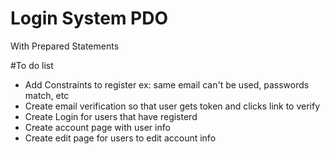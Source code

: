 # Login System PDO
With Prepared Statements

#To do list
- Add Constraints to register ex: same email can't be used, passwords match, etc
- Create email verification so that user gets token and clicks link to verify
- Create Login for users that have registerd
- Create account page with user info
- Create edit page for users to edit account info
